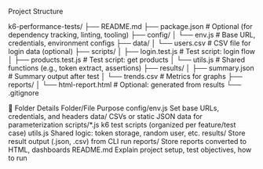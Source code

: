 Project Structure

k6-performance-tests/
├── README.md
├── package.json                  # Optional (for dependency tracking, linting, tooling)
├── config/
│   └── env.js                    # Base URL, credentials, environment configs
├── data/
│   └── users.csv                 # CSV file for login data (optional)
├── scripts/
│   ├── login.test.js            # Test script: login flow
│   ├── products.test.js         # Test script: get products
│   └── utils.js                 # Shared functions (e.g., token extract, assertions)
├── results/
│   ├── summary.json              # Summary output after test
│   └── trends.csv                # Metrics for graphs
├── reports/
│   └── html-report.html          # Optional: generated from results
└── .gitignore


🧩 Folder Details
Folder/File	Purpose
config/env.js	Set base URLs, credentials, and headers
data/	CSVs or static JSON data for parameterization
scripts/*.js	k6 test scripts (organized per feature/test case)
utils.js	Shared logic: token storage, random user, etc.
results/	Store result output (.json, .csv) from CLI run
reports/	Store reports converted to HTML, dashboards
README.md	Explain project setup, test objectives, how to run